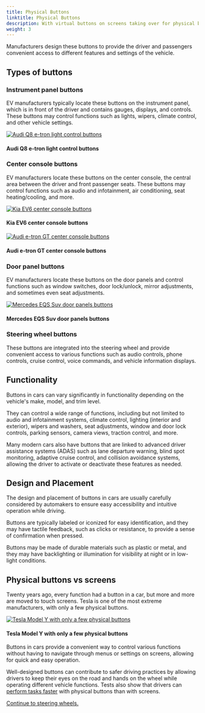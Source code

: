 ```yaml
---
title: Physical Buttons
linktitle: Physical Buttons
description: With virtual buttons on screens taking over for physical buttons in more and more areas, there are still physical buttons in most EVs.
weight: 3
---
```

<!-- markdownlint-disable MD033 -->

Manufacturers design these buttons to provide the driver and passengers convenient access to different features and settings of the vehicle. 

## Types of buttons

### Instrument panel buttons

EV manufacturers typically locate these buttons on the instrument panel, which is in front of the driver and contains gauges, displays, and controls. These buttons may control functions such as lights, wipers, climate control, and other vehicle settings.

<figur>
    <a href="https://media.evkx.net/multimedia/technology/userinterface/buttons/audietronbuttonsinstrument.jpg">
        <img src="https://media.evkx.net/multimedia/technology/userinterface/buttons/audietronbuttonsinstrument_st.jpg" alt="Audi Q8 e-tron light control buttons" title="Audi Q8 e-tron light control buttons" class="img-fluid">
    </a>
    <figcaption><h4>Audi Q8 e-tron light control buttons</h4></figcaption>
</figur>

### Center console buttons

EV manufacturers locate these buttons on the center console, the central area between the driver and front passenger seats. These buttons may control functions such as audio and infotainment, air conditioning, seat heating/cooling, and more.

<figur>
    <a href="https://media.evkx.net/multimedia/technology/userinterface/buttons/kiaev6centerconsolbuttons.jpg">
        <img src="https://media.evkx.net/multimedia/technology/userinterface/buttons/kiaev6centerconsolbuttons_st.jpg" alt="Kia EV6 center console buttons" title="Kia EV6 center console buttons" class="img-fluid">
    </a>
    <figcaption><h4>Kia EV6 center console buttons</h4></figcaption>
</figur>

<figur>
    <a href="https://media.evkx.net/multimedia/technology/userinterface/buttons/etrongtcenterconsolbuttons.jpg">
        <img src="https://media.evkx.net/multimedia/technology/userinterface/buttons/etrongtcenterconsolbuttons_st.jpg" alt="Audi e-tron GT center console buttons" title="Audi e-tron GT center console buttons" class="img-fluid">
    </a>
    <figcaption><h4>Audi e-tron GT center console buttons</h4></figcaption>
</figur>

### Door panel buttons

EV manufacturers locate these buttons on the door panels and control functions such as window switches, door lock/unlock, mirror adjustments, and sometimes even seat adjustments.

<figur>
    <a href="https://media.evkx.net/multimedia/technology/userinterface/buttons/eqssuvdoorbuttons.jpg">
        <img src="https://media.evkx.net/multimedia/technology/userinterface/buttons/eqssuvdoorbuttons_st.jpg" alt="Mercedes EQS Suv door panels buttons" title="Mercedes EQS Suv door panels buttons" class="img-fluid">
    </a>
    <figcaption><h4>Mercedes EQS Suv door panels buttons</h4></figcaption>
</figur>

### Steering wheel buttons

These buttons are integrated into the steering wheel and provide convenient access to various functions such as audio controls, phone controls, cruise control, voice commands, and vehicle information displays.

## Functionality

Buttons in cars can vary significantly in functionality depending on the vehicle's make, model, and trim level.

They can control a wide range of functions, including but not limited to audio and infotainment systems, climate control, lighting (interior and exterior), wipers and washers, seat adjustments, window and door lock controls, parking sensors, camera views, traction control, and more.

Many modern cars also have buttons that are linked to advanced driver assistance systems (ADAS) such as lane departure warning, blind spot monitoring, adaptive cruise control, and collision avoidance systems, allowing the driver to activate or deactivate these features as needed.

## Design and Placement

The design and placement of buttons in cars are usually carefully considered by automakers to ensure easy accessibility and intuitive operation while driving.

Buttons are typically labeled or iconized for easy identification, and they may have tactile feedback, such as clicks or resistance, to provide a sense of confirmation when pressed.

Buttons may be made of durable materials such as plastic or metal, and they may have backlighting or illumination for visibility at night or in low-light conditions.

## Physical buttons vs screens

Twenty years ago, every function had a button in a car, but more and more are moved to touch screens. Tesla is one of the most extreme manufacturers, with only a few physical buttons.

<figur>
    <a href="https://media.evkx.net/multimedia/technology/userinterface/buttons/teslamodelybuttons.jpg">
        <img src="https://media.evkx.net/multimedia/technology/userinterface/buttons/teslamodelybuttons_st.jpg" alt="Tesla Model Y with only a few physical buttons" title="Tesla Model Y with only a few physical buttons" class="img-fluid">
    </a>
    <figcaption><h4>Tesla Model Y with only a few physical buttons</h4></figcaption>
</figur>

Buttons in cars provide a convenient way to control various functions without having to navigate through menus or settings on screens, allowing for quick and easy operation.

Well-designed buttons can contribute to safer driving practices by allowing drivers to keep their eyes on the road and hands on the wheel while operating different vehicle functions. Tests also show that drivers can [perform tasks faster](https://www.vibilagare.se/english/physical-buttons-outperform-touchscreens-new-cars-test-finds) with physical buttons than with screens.

[Continue to steering wheels.](../steeringwheel/)